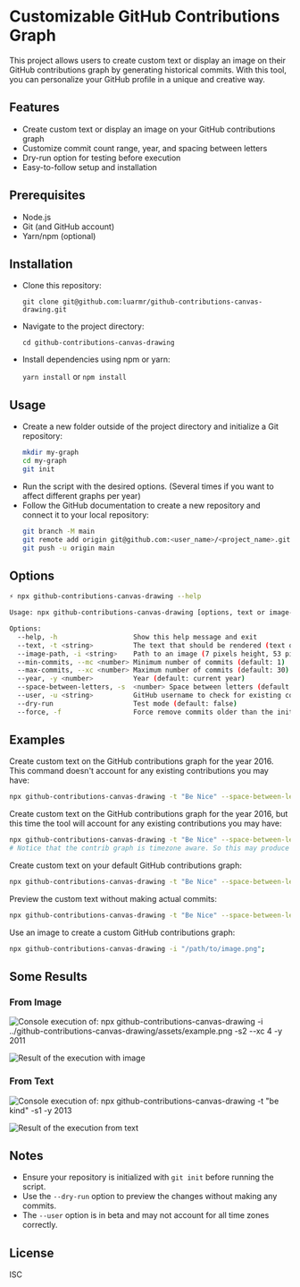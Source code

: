 # Customizable GitHub Contributions Graph

This project allows users to create custom text or display an image on their GitHub contributions graph by generating historical commits. With this tool, you can personalize your GitHub profile in a unique and creative way.

## Features
- Create custom text or display an image on your GitHub contributions graph
- Customize commit count range, year, and spacing between letters
- Dry-run option for testing before execution
- Easy-to-follow setup and installation

## Prerequisites
- Node.js
- Git (and GitHub account)
- Yarn/npm (optional)

## Installation

- Clone this repository:

   `git clone git@github.com:luarmr/github-contributions-canvas-drawing.git`

- Navigate to the project directory:

   `cd github-contributions-canvas-drawing`

- Install dependencies using npm or yarn:

   `yarn install` or `npm install`

## Usage
- Create a new folder outside of the project directory and initialize a Git repository:
  ```sh
  mkdir my-graph
  cd my-graph
  git init
  ```
- Run the script with the desired options. (Several times if you want to affect different graphs per year)
- Follow the GitHub documentation to create a new repository and connect it to your local repository:
  ```sh
  git branch -M main
  git remote add origin git@github.com:<user_name>/<project_name>.git
  git push -u origin main
  ```

## Options
```sh
⚡ npx github-contributions-canvas-drawing --help

Usage: npx github-contributions-canvas-drawing [options, text or image-path is required]

Options:
  --help, -h                   Show this help message and exit
  --text, -t <string>          The text that should be rendered (text or image-path is required)
  --image-path, -i <string>    Path to an image (7 pixels height, 53 pixels width) (text or image-path is required)
  --min-commits, --mc <number> Minimum number of commits (default: 1)
  --max-commits, --xc <number> Maximum number of commits (default: 30)
  --year, -y <number>          Year (default: current year)
  --space-between-letters, -s  <number> Space between letters (default: 1, valid: 0-7)
  --user, -u <string>          GitHub username to check for existing contributions (in beta)
  --dry-run                    Test mode (default: false)
  --force, -f                  Force remove commits older than the initial date
```

## Examples

Create custom text on the GitHub contributions graph for the year 2016. This command doesn't account for any existing contributions you may have:
```sh
npx github-contributions-canvas-drawing -t "Be Nice" --space-between-letters 2 --year 2016;
```

Create custom text on the GitHub contributions graph for the year 2016, but this time the tool will account for any existing contributions you may have:
```sh
npx github-contributions-canvas-drawing -t "Be Nice" --space-between-letters 2 --year 2016 --user luarmr;
# Notice that the contrib graph is timezone aware. So this may produce unexpected results. 
```

Create custom text on your default GitHub contributions graph:
```sh
npx github-contributions-canvas-drawing -t "Be Nice" --space-between-letters 2;
```

Preview the custom text without making actual commits:
```sh
npx github-contributions-canvas-drawing -t "Be Nice" --space-between-letters 2 --dry-run;
```

Use an image to create a custom GitHub contributions graph:
```sh
npx github-contributions-canvas-drawing -i "/path/to/image.png";
```

## Some Results

### From Image
![Console execution of: npx github-contributions-canvas-drawing -i ../github-contributions-canvas-drawing/assets/example.png -s2  --xc 4 -y 2011](https://github.com/luarmr/github-contributions-canvas-drawing/blob/main/assets/console_from_image.png?raw=true)

![Result of the execution with image](https://github.com/luarmr/github-contributions-canvas-drawing/blob/main/assets/github_from_image.png?raw=true)

### From Text
![Console execution of: npx github-contributions-canvas-drawing -t "be kind" -s1 -y 2013](https://github.com/luarmr/github-contributions-canvas-drawing/blob/main/assets/console_from_text_be_kind.png?raw=true)

![Result of the execution from text](https://github.com/luarmr/github-contributions-canvas-drawing/blob/main/assets/github_from_text_be_kind.png?raw=true)

## Notes
- Ensure your repository is initialized with `git init` before running the script.
- Use the `--dry-run` option to preview the changes without making any commits.
- The `--user` option is in beta and may not account for all time zones correctly.

## License
ISC